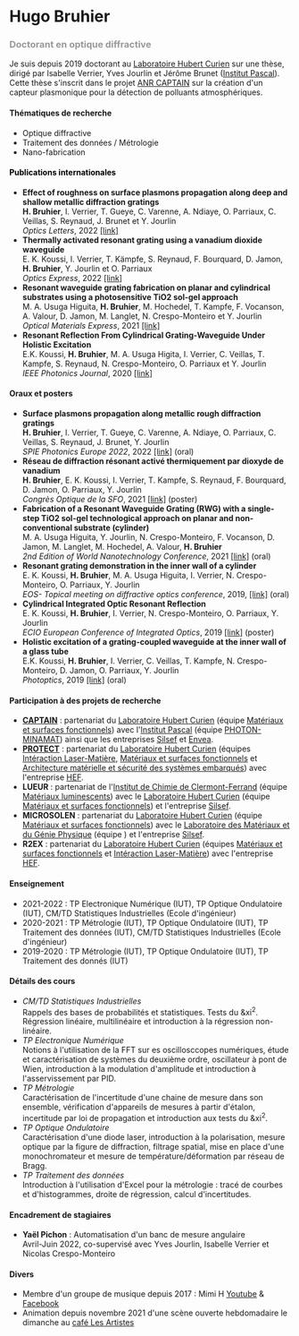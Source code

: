 <html>
	<body>
		<h1>Hugo Bruhier</h1>
		<h3><span style="color: #999999;">Doctorant en optique diffractive</span></h3>
		<p>Je suis depuis 2019 doctorant au <a href="https://laboratoirehubertcurien.univ-st-etienne.fr/en/index.html">Laboratoire Hubert Curien</a> sur une th&egrave;se, dirig&eacute; par Isabelle Verrier, Yves Jourlin et J&eacute;r&ocirc;me Brunet (<a href="http://www.institutpascal.uca.fr/index.php/fr/">Institut Pascal</a>). Cette th&egrave;se s'inscrit dans le projet <a href="https://anr.fr/Projet-ANR-18-CE04-0008">ANR CAPTAIN</a> sur la cr&eacute;ation d'un capteur plasmonique pour la d&eacute;tection de polluants atmosph&eacute;riques.</p>
		<h4>Thématiques de recherche</h4>
		<ul>
			<li>Optique diffractive</li>
			<li>Traitement des données / Métrologie</li>
			<li>Nano-fabrication</li>
		</ul>
		<h4 style="color: #2e6c80;"><span style="color: #000000;">Publications internationales</span></h4>
		<ul>
			<li><strong>Effect of roughness on surface plasmons propagation along deep and shallow metallic diffraction gratings</strong><br /><strong>H. Bruhier</strong>, I. Verrier, T. Gueye, C. Varenne, A. Ndiaye, O. Parriaux, C. Veillas, S. Reynaud, J. Brunet et Y. Jourlin<br /><em>Optics Letters</em>, 2022 <a href="https://doi.org/10.1364/OL.443659">[link]</a></li>
			<li><strong>Thermally activated resonant grating using a vanadium dioxide waveguide</strong><br />E. K. Koussi, I. Verrier, T. K&auml;mpfe, S. Reynaud, F. Bourquard, D. Jamon, <strong>H. Bruhier</strong>, Y. Jourlin et O. Parriaux<br /><em>Optics Express</em>, 2022 <a href="https://doi.org/10.1364/OME.413373">[link]</a></li>
			<li><strong>Resonant waveguide grating fabrication on planar and cylindrical substrates using a photosensitive TiO2 sol-gel approach</strong><br />M. A. Usuga Higuita, <strong>H. Bruhier</strong>, M. Hochedel, T. Kampfe, F. Vocanson, A. Valour, D. Jamon, M. Langlet, N. Crespo-Monteiro et Y. Jourlin<br /><em>Optical Materials Express</em>, 2021 <a href="https://doi.org/10.1364/OME.411560">[link]</a></li>
			<li><strong>Resonant Reflection From Cylindrical Grating-Waveguide Under Holistic Excitation</strong><br />E.K. Koussi, <strong>H. Bruhier</strong>, M. A. Usuga Higita, I. Verrier, C. Veillas, T. Kampfe, S. Reynaud, N. Crespo-Monteiro, O. Parriaux et Y. Jourlin&nbsp;<br /><em>IEEE Photonics Journal</em>, 2020 <a href="https://doi.org/10.1109/JPHOT.2020.2966146">[link]</a></li>
		</ul>
		<h4>Oraux et posters</h4>
		<ul>
			<li><strong>Surface plasmons propagation along metallic rough diffraction gratings</strong><br /><strong>H. Bruhier</strong>, I. Verrier, T. Gueye, C. Varenne, A. Ndiaye, O. Parriaux, C. Veillas, S. Reynaud, J. Brunet, Y. Jourlin<br /><em>SPIE Photonics Europe 2022</em>, 2022 <a href="https://doi.org/10.1117/12.2620944">[link]</a> (oral)</li>
			<li><strong>Réseau de diffraction résonant activé thermiquement par dioxyde de vanadium</strong><br /><strong>H. Bruhier</strong>, E. K. Koussi, I. Verrier, T. Kampfe, S. Reynaud, F. Bourquard, D. Jamon, O. Parriaux, Y. Jourlin<br /><em>Congrès Optique de la SFO</em>, 2021 <a href="https://hal.archives-ouvertes.fr/hal-03346630">[link]</a> (poster)</li>
			<li><strong>Fabrication of a Resonant Waveguide Grating (RWG) with a single-step TiO2 sol-gel technological approach on planar and non-conventional substrate (cylinder)</strong><br />M. A. Usuga Higuita, Y. Jourlin, N. Crespo-Monteiro, F. Vocanson, D. Jamon, M. Langlet, M. Hochedel, A. Valour, <strong>H. Bruhier</strong><br /><em>2nd Edition of World Nanotechnology Conference</em>, 2021 <a href="https://hal.archives-ouvertes.fr/hal-03273603">[link]</a> (oral)</li>
			<li><strong>Resonant grating demonstration in the inner wall of a cylinder</strong><br />E. K. Koussi, <strong>H. Bruhier</strong>, M. A. Usuga Higuita, I. Verrier, N. Crespo-Monteiro, O. Parriaux, Y. Jourlin<br /><em>EOS- Topical meeting on diffractive optics conference</em>, 2019, <a href="https://hal.archives-ouvertes.fr/hal-02348191">[link]</a> (oral)</li>
			<li><strong>Cylindrical Integrated Optic Resonant Reflection</strong><br />E. K. Koussi, <strong>H. Bruhier</strong>, I. Verrier, N. Crespo-Monteiro, O. Parriaux, Y. Jourlin<br /><em>ECIO European Conference of Integrated Optics</em>, 2019 <a href="https://hal.archives-ouvertes.fr/hal-02348028">[link]</a> (poster)</li>
			<li><strong>Holistic excitation of a grating-coupled waveguide at the inner wall of a glass tube</strong><br />E.K. Koussi, <strong>H. Bruhier</strong>, I. Verrier, C. Veillas, T. Kampfe, N. Crespo-Monteiro, D. Jamon, O. Parriaux, Y. Jourlin<br /><em>Photoptics</em>, 2019 <a href="https://hal.archives-ouvertes.fr/hal-02056463">[link]</a> (oral)</li>
		</ul>
		<h4>Participation à des projets de recherche</h4>
		<ul>
			<li><strong><a href="CAPTAIN.html">CAPTAIN</a></strong> : partenariat du <a href="https://laboratoirehubertcurien.univ-st-etienne.fr/en/index.html">Laboratoire Hubert Curien</a> (équipe <a href="https://laboratoirehubertcurien.univ-st-etienne.fr/en/teams/functional-materials-and-surfaces.html">Matériaux et surfaces fonctionnels</a>) avec l'<a href="http://www.institutpascal.uca.fr/index.php/fr/">Institut Pascal</a> (équipe <a href="http://www.institutpascal.uca.fr/index.php/fr/minamat/61-photon/492-minamat-operation-capteurs-de-gaz-microsystemes">PHOTON-MINAMAT</a>) ainsi que les entreprises <a href="https://www.silsef.com/">Silsef</a> et <a href="https://www.envea.global/fr/">Envea</a>.</li>
			<li><strong><a href="PROTECT.html">PROTECT</a></strong> : partenariat du <a href="https://laboratoirehubertcurien.univ-st-etienne.fr/en/index.html">Laboratoire Hubert Curien</a> (équipes <a href="https://laboratoirehubertcurien.univ-st-etienne.fr/en/teams/laser-matter-interaction.html">Intéraction Laser-Matière</a>, <a href="https://laboratoirehubertcurien.univ-st-etienne.fr/en/teams/functional-materials-and-surfaces.html">Matériaux et surfaces fonctionnels</a> et <a href="https://laboratoirehubertcurien.univ-st-etienne.fr/en/teams/secure-embedded-systems-hardware-architectures.html">Architecture matérielle et sécurité des systèmes embarqués</a>) avec l'entreprise <a href="https://www.hef.fr/">HEF</a>.</li>
			<li><strong>LUEUR</strong> : partenariat de l'<a href="https://iccf.uca.fr/#/">Institut de Chimie de Clermont-Ferrand</a> (équipe <a href="https://iccf.uca.fr/recherche/materiaux-inorganiques/materiaux-luminescents#/admin">Matériaux luminescents</a>) avec le <a href="https://laboratoirehubertcurien.univ-st-etienne.fr/en/index.html">Laboratoire Hubert Curien</a> (équipe <a href="https://laboratoirehubertcurien.univ-st-etienne.fr/en/teams/functional-materials-and-surfaces.html">Matériaux et surfaces fonctionnels</a>) et l'entreprise <a href="https://www.silsef.com/">Silsef</a>.</li>
			<li><strong>MICROSOLEN</strong> : partenariat du <a href="https://laboratoirehubertcurien.univ-st-etienne.fr/en/index.html">Laboratoire Hubert Curien</a> (équipe <a href="https://laboratoirehubertcurien.univ-st-etienne.fr/en/teams/functional-materials-and-surfaces.html">Matériaux et surfaces fonctionnels</a>) avec le <a href="https://lmgp.grenoble-inp.fr/">Laboratoire des Matériaux et du Génie Physique</a> (équipe ) et l'entreprise <a href="https://www.silsef.com/">Silsef</a>. </li>
			<li><strong>R2EX</strong> : partenariat du <a href="https://laboratoirehubertcurien.univ-st-etienne.fr/en/index.html">Laboratoire Hubert Curien</a> (équipes <a href="https://laboratoirehubertcurien.univ-st-etienne.fr/en/teams/functional-materials-and-surfaces.html">Matériaux et surfaces fonctionnels</a> et <a href="https://laboratoirehubertcurien.univ-st-etienne.fr/en/teams/laser-matter-interaction.html">Intéraction Laser-Matière</a>) avec l'entreprise <a href="https://www.hef.fr/">HEF</a>.</li>
		</ul>
		<h4>Enseignement</h4>
		<ul>
			<li>2021-2022 : TP Electronique Num&eacute;rique (IUT), TP Optique Ondulatoire (IUT), CM/TD Statistiques Industrielles (Ecole d'ing&eacute;nieur)</li>
			<li>2020-2021 : TP M&eacute;trologie (IUT), TP Optique Ondulatoire (IUT), TP Traitement des donn&eacute;es (IUT), CM/TD Statistiques Industrielles (Ecole d'ing&eacute;nieur)</li>
			<li>2019-2020 : TP M&eacute;trologie (IUT), TP Optique Ondulatoire (IUT), TP Traitement des donn&eacute;s (IUT)</li>
		</ul>
		<h4>Détails des cours</h4>
		<ul>
			<li><em>CM/TD Statistiques Industrielles</em><br />Rappels des bases de probabilités et statistiques. Tests du &xi<sup>2</sup>. Régression linéaire, multilinéaire et introduction à la régression non-linéaire.</li>
			<li><em>TP Electronique Numérique</em><br />Notions à l'utilisation de la FFT sur es oscillosccopes numériques, étude et caractérisation de systèmes du deuxième ordre, oscillateur à pont de Wien, introduction à la modulation d'amplitude et introduction à l'asservissement par PID.</li>
			<li><em>TP Métrologie</em><br />Caractérisation de l'incertitude d'une chaine de mesure dans son ensemble, vérification d'appareils de mesures à partir d'étalon, incertitude par loi de propagation et introduction aux tests du &xi<sup>2</sup>.</li>
			<li><em>TP Optique Ondulatoire</em><br />Caractérisation d'une diode laser, introduction à la polarisation, mesure optique par la figure de diffraction, filtrage spatial, mise en place d'une monochromateur et mesure de température/déformation par réseau de Bragg.</li>
			<li><em>TP Traitement des données</em><br />Introduction à l'utilisation d'Excel pour la métrologie : tracé de courbes et d'histogrammes, droite de régression, calcul d'incertitudes.</li>
		</ul>
		<h4>Encadrement de stagiaires</h4>
		<ul>
			<li><strong>Yaël Pichon</strong> : Automatisation d'un banc de mesure angulaire<br />Avril-Juin 2022, co-supervisé avec Yves Jourlin, Isabelle Verrier et Nicolas Crespo-Monteiro</li>
		</ul>
		<h4>Divers</h4>
		<ul>
			<li>Membre d'un groupe de musique depuis 2017 : Mimi H <a href="https://www.youtube.com/@mimih4029">Youtube</a> & <a href="https://fr-fr.facebook.com/emeline.mimih/">Facebook</a></li>
			<li>Animation depuis novembre 2021 d'une scène ouverte hebdomadaire le dimanche au <a href="https://fr-fr.facebook.com/cafelesartistes/">café Les Artistes</a></li>
		</ul>
	</body>
</html>